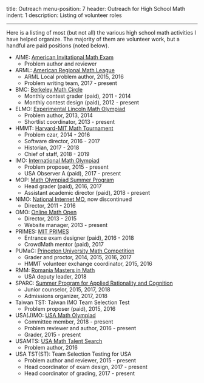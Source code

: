 title: Outreach
menu-position: 7
header: Outreach for High School Math
indent: 1
description: Listing of volunteer roles

---

Here is a listing of most (but not all)
the various high school math activities I have helped organize.
The majority of them are volunteer work,
but a handful are paid positions (noted below).

+ AIME: [American Invitational Math Exam](https://en.wikipedia.org/wiki/American_Invitational_Mathematics_Examination)
	+ Problem author and reviewer
+ ARML: [American Regional Math League](www.arml2.com)
	+ ARML Local problem author, 2015, 2016
	+ Problem writing team, 2017 - present
+ BMC: [Berkeley Math Circle](http://mathcircle.berkeley.edu/)
	+ Monthly contest grader (paid), 2011 - 2014
	+ Monthly contest design (paid), 2012 - present
+ ELMO: [Experimental Lincoln Math Olympiad](http://web.evanchen.cc/elmo/index.html)
	+ Problem author, 2013, 2014
	+ Shortlist coordinator, 2013 - present
+ HMMT: [Harvard-MIT Math Tournament](www.hmmt.co)
	+ Problem czar, 2014 - 2016
	+ Software director, 2016 - 2017
	+ Historian, 2017 - 2018
	+ Chief of staff, 2018 - 2019
+ IMO: [International Math Olympiad](www.imo-official.org)
	+ Problem proposer, 2015 - present
	+ USA Observer A (paid), 2017 - present
+ MOP: [Math Olympiad Summer Program](https://en.wikipedia.org/wiki/Mathematical_Olympiad_Summer_Program)
	+ Head grader (paid), 2016, 2017
	+ Assistant academic director (paid), 2018 - present
+ NIMO: [National Internet MO](http://internetolympiad.org/), now discontinued
	+ Director, 2011 - 2016
+ OMO: [Online Math Open](http://internetolympiad.org/pages/16-omo_acknow)
	+ Director, 2013 - 2015
	+ Website manager, 2013 - present
+ PRIMES: [MIT PRIMES](http://math.mit.edu/research/highschool/primes/index.php)
	+ Entrance exam designer (paid), 2016 - 2018
	+ CrowdMath mentor (paid), 2017
+ PUMaC: [Princeton University Math Competition](https://pumac.princeton.edu/)
	+ Grader and proctor, 2014, 2015, 2016, 2017
	+ HMMT volunteer exchange coordinator, 2015, 2016
+ RMM: [Romania Masters in Math](http://rmms.lbi.ro/)
	+ USA deputy leader, 2018
+ SPARC: [Summer Program for Applied Rationality and Cognition](https://sparc-camp.org/)
	+ Junior counselor, 2015, 2017, 2018
	+ Admissions organizer, 2017, 2018
+ Taiwan TST: Taiwan IMO Team Selection Test
	+ Problem proposer (paid), 2015, 2016
+ USA(J)MO: [USA Math Olympiad](https://en.wikipedia.org/wiki/United_States_of_America_Mathematical_Olympiad)
	+ Committee member, 2018 - present
	+ Problem reviewer and author, 2016 - present
	+ Grader, 2015 - present
+ USAMTS: [USA Math Talent Search](http://usamts.org/)
	+ Problem author, 2016
+ USA TST(ST): Team Selection Testing for USA
	+ Problem author and reviewer, 2015 - present
	+ Head coordinator of exam design, 2017 - present
	+ Head coordinator of grading, 2017 - present
